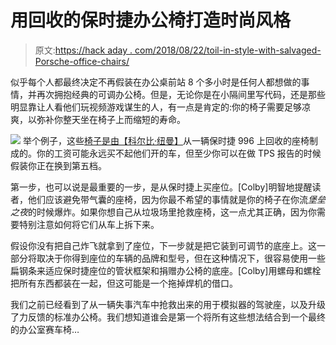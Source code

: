 # 用回收的保时捷办公椅打造时尚风格

> 原文:[https://hack aday . com/2018/08/22/toil-in-style-with-salvaged-Porsche-office-chairs/](https://hackaday.com/2018/08/22/toil-in-style-with-salvaged-porsche-office-chairs/)

似乎每个人都最终决定不再假装在办公桌前站 8 个多小时是任何人都想做的事情，并再次拥抱经典的可调办公椅。但是，无论你是在小隔间里写代码，还是那些明显靠让人看他们玩视频游戏谋生的人，有一点是肯定的:你的椅子需要足够凉爽，以弥补你整天坐在椅子上而缩短的寿命。

[![](../Images/ed4f6512cc63fbe409f3ebc20fc7d5d7.png)](https://hackaday.com/wp-content/uploads/2018/08/996chair_detail.jpg) 举个例子，这些[椅子是由【科尔比·纽曼】](https://parzivail.com/porsche-seat-to-office-chair/)从一辆保时捷 996 上回收的座椅制成的。你的工资可能永远买不起他们开的车，但至少你可以在做 TPS 报告的时候假装你正在换到第五档。

第一步，也可以说是最重要的一步，是从保时捷上买座位。[Colby]明智地提醒读者，他们应该避免带气囊的座椅，因为你最不希望的事情就是你的椅子在你流*堡垒之夜*的时候爆炸。如果你想自己从垃圾场里抢救座椅，这一点尤其正确，因为你需要特别注意如何将它们从车上拆下来。

假设你没有把自己炸飞就拿到了座位，下一步就是把它装到可调节的底座上。这一部分将取决于你得到座位的车辆的品牌和型号，但在这种情况下，很容易使用一些扁钢条来适应保时捷座位的管状框架和捐赠办公椅的底座。[Colby]用螺母和螺栓把所有东西都装在一起，但这可能是一个拖掉焊机的借口。

我们之前已经看到了从一辆失事汽车中抢救出来的用于模拟器的驾驶座，以及升级了力反馈的标准办公椅。我们想知道谁会是第一个将所有这些想法结合到一个最终的办公室赛车椅…